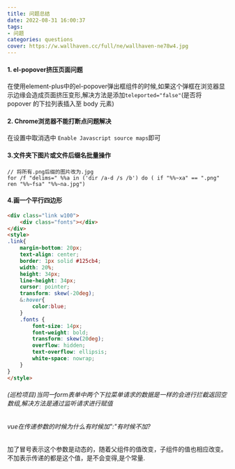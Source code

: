 ```yaml
---
title: 问题总结
date: 2022-08-31 16:00:37
tags:
- 问题
categories: questions 
cover: https://w.wallhaven.cc/full/ne/wallhaven-ne78w4.jpg
---
```

#### 1. el-popover挤压页面问题
在使用element-plus中的el-popover弹出框组件的时候,如果这个弹框在浏览器显示边缘会造成页面挤压变形,解决方法是添加`teleported="false"`(是否将 popover 的下拉列表插入至 body 元素)



#### 2. Chrome浏览器不能打断点问题解决
在设置中取消选中 `Enable Javascript source maps`即可 

#### 3.文件夹下图片或文件后缀名批量操作
```
// 将所有.png后缀的图片改为.jpg
for /f "delims=" %%a in ('dir /a-d /s /b') do ( if "%%~xa" == ".png" ren "%%~fsa" "%%~na.jpg")
```
#### 4.画一个平行四边形

```html
<div class="link w100">
    <div class="fonts"></div>
</div>
<style>
.link{
    margin-bottom: 20px;
    text-align: center;
    border: 1px solid #125cb4;
    width: 20%;
    height: 34px;
    line-height: 34px;
    cursor: pointer;
    transform: skew(-20deg);
    &:hover{
        color:blue;
    }
    .fonts {
        font-size: 14px;
        font-weight: bold;
        transform: skew(20deg);
        overflow: hidden;
        text-overflow: ellipsis;
        white-space: nowrap;
    }
}
</style>
```
###### (巡检项目)当同一form表单中两个下拉菜单请求的数据是一样的会进行拦截返回空数组,解决方法是通过监听请求进行赋值
###### vue在传递参数的时候为什么有时候加":"有时候不加?
加了冒号表示这个参数是动态的，随着父组件的值改变，子组件的值也相应改变。不加表示传递的都是这个值，是不会变得,是个常量.